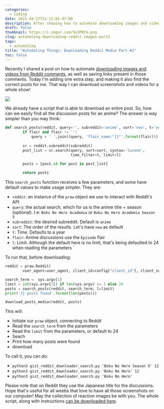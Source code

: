 ```yaml
---
categories:
  - Coding
date: 2021-04-27T21:11:01-07:00
description: After showing how to automate downloading images and videos from Reddit comments, I'm adding one extra step and making it also find the correct posts for me.
draft: false
thumbnail: https://i.imgur.com/9u3PBtG.png
slug: automating-downloading-reddit-images-part2
tags:
  - automating
title: "Automating Things: Downloading Reddit Media Part #2"
toc: false
---
```


Recently I shared a post on how to automate [downloading images and videos from Reddit comments](/posts/automating-downloading-reddit-images/), as well as saving links present in those comments. Today I'm adding one extra step, and making it also find the correct posts for me. That way I can download screenshots and videos for a whole show!

![](https://i.imgur.com/9u3PBtG.png)

<!--more-->

We already have a script that is able to download an entire post. So, how can we easily find all the discussion posts for an anime? The answer is way simpler than you may think:

```python
def search_posts(reddit, query='', subreddit='anime', sort='new', t='year', flair='Episode', l=None):
        if flair and flair != '':
            query = ' '.join((query, 'flair_name:"{}"'.format(flair)))
        
        sr = reddit.subreddit(subreddit)
        post_list = sr.search(query, sort=sort, syntax='lucene',
                              time_filter=t, limit=l)

        posts = [post.id for post in post_list]
        
        return posts
```

This `search_posts` function receives a few parameters, and some have default values to make usage simpler. They are:

- `reddit`: an instance of the `praw` object we use to interact with Reddit's API
- `query`: the actual search, which for us is the anime title + season (optional). I.e: `Boku No Hero Academia` or `Boku No Hero Academia Season 5`
- `subreddit`: the desired subreddit. Default is `anime`
- `sort`: The order of the results. Let's have `new` as default
- `t`: Time. Defaults to a year
- `flair`: Anime discussions use the `Episode` flair
- `l`: Limit. Although the default here is no limit, that's being defaulted to 24 when reading the parameters
`

To run that, before downloading:
```python
reddit = praw.Reddit(
        user_agent=user_agent, client_id=config["client_id"], client_secret=config["client_secret"])

search_term =  sys.argv[1]
limit = int(sys.argv[2]) if len(sys.argv) >= 3 else 24
posts = search_posts(reddit, search_term, l=limit)
print('{} posts found'.format(len(posts)))

download_posts_media(reddit, posts)
```

This will:

- Initiate our `praw` object, connecting to Reddit
- Read the `search_term` from the parameters
- Read the `limit` from the parameters, or default to 24
- Seach
- Print how many posts were found
- download

To call it, you can do:

- `python3 gist_reddit_downloader_search.py 'Boku No Hero Season 5' 12`
- `python3 gist_reddit_downloader_search.py 'Boku No Hero' 12`
- `python3 gist_reddit_downloader_search.py 'Boku No Hero'`

Please note that on Reddit they use the Japanese title for the discussions. Hope that's useful for all weebs that love to have all those screenshots on our computer! May the collection of reaction images be with you. The whole script, along with instructions [can be downloaded here](https://gist.github.com/thiagomgd/04dddb307b421d5f10986414d018c1ba).
